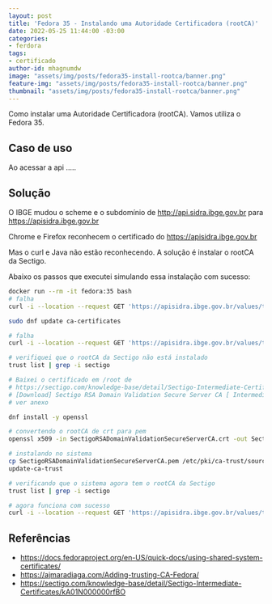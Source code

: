 ```yaml
---
layout: post
title: 'Fedora 35 - Instalando uma Autoridade Certificadora (rootCA)'
date: 2022-05-25 11:44:00 -03:00
categories:
- ferdora
tags:
- certificado
author-id: mhagnumdw
image: "assets/img/posts/fedora35-install-rootca/banner.png"
feature-img: "assets/img/posts/fedora35-install-rootca/banner.png"
thumbnail: "assets/img/posts/fedora35-install-rootca/banner.png"
---
```


Como instalar uma Autoridade Certificadora (rootCA). Vamos utiliza o Fedora 35.

<!--more-->

## Caso de uso

Ao acessar a api .....

## Solução

O IBGE mudou o scheme e o subdomínio de http://api.sidra.ibge.gov.br para https://apisidra.ibge.gov.br

Chrome e Firefox reconhecem o certificado do https://apisidra.ibge.gov.br

Mas o curl e Java não estão reconhecendo. A solução é instalar o rootCA da Sectigo.

Abaixo os passos que executei simulando essa instalação com sucesso:

```bash
docker run --rm -it fedora:35 bash
# falha
curl -i --location --request GET 'https://apisidra.ibge.gov.br/values/t/7063/n1/all/P/202112/v/44/h/n'

sudo dnf update ca-certificates

# falha
curl -i --location --request GET 'https://apisidra.ibge.gov.br/values/t/7063/n1/all/P/202112/v/44/h/n'

# verifiquei que o rootCA da Sectigo não está instalado
trust list | grep -i sectigo

# Baixei o certificado em /root de
# https://sectigo.com/knowledge-base/detail/Sectigo-Intermediate-Certificates/kA01N000000rfBO
# [Download] Sectigo RSA Domain Validation Secure Server CA [ Intermediate ]
# ver anexo

dnf install -y openssl

# convertendo o rootCA de crt para pem
openssl x509 -in SectigoRSADomainValidationSecureServerCA.crt -out SectigoRSADomainValidationSecureServerCA.pem -outform PEM

# instalando no sistema
cp SectigoRSADomainValidationSecureServerCA.pem /etc/pki/ca-trust/source/anchors/
update-ca-trust

# verificando que o sistema agora tem o rootCA da Sectigo
trust list | grep -i sectigo

# agora funciona com sucesso
curl -i --location --request GET 'https://apisidra.ibge.gov.br/values/t/7063/n1/all/P/202112/v/44/h/n'
```

## Referências

- <https://docs.fedoraproject.org/en-US/quick-docs/using-shared-system-certificates/>
- <https://ajmaradiaga.com/Adding-trusting-CA-Fedora/>
- <https://sectigo.com/knowledge-base/detail/Sectigo-Intermediate-Certificates/kA01N000000rfBO>
